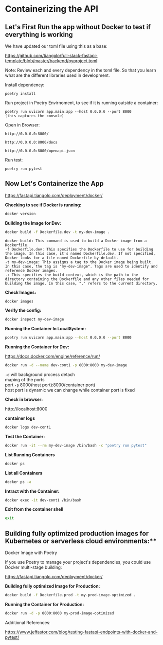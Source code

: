 # Containerizing the API

## Let's First Run the app without Docker to test if everything is working

We have updated our toml file using this as a base:

https://github.com/tiangolo/full-stack-fastapi-template/blob/master/backend/pyproject.toml

Note: Review each and every dependency in the toml file. So that you learn what are the different libraries used in development.

Install dependency:

    poetry install

Run project in Poetry Envirnoment, to see if it is running outside a container:

    poetry run uvicorn app.main:app --host 0.0.0.0 --port 8000
    (this captures the console)

Open in Browser:

    http://0.0.0.0:8000/

    http://0.0.0.0:8000/docs

    http://0.0.0.0:8000/openapi.json

Run test:

    poetry run pytest


## Now Let's Containerize the App

https://fastapi.tiangolo.com/deployment/docker/

**Checking to see if Docker is running:**

```bash
docker version
```

**Building the Image for Dev:**

```bash
docker build -f Dockerfile.dev -t my-dev-image .
```
    
    docker build: This command is used to build a Docker image from a Dockerfile.
    -f Dockerfile.dev: This specifies the Dockerfile to use for building the image. In this case, it's named Dockerfile.dev. If not specified, Docker looks for a file named Dockerfile by default.
    -t my-dev-image: This assigns a tag to the Docker image being built. In this case, the tag is "my-dev-image". Tags are used to identify and reference Docker images.
    .: This specifies the build context, which is the path to the directory containing the Dockerfile and any other files needed for building the image. In this case, "." refers to the current directory.
    
**Check Images:**

```bash
docker images
```

**Verify the config:**

```bash
docker inspect my-dev-image
```
**Running the Container In LocalSystem:**
```bash
poetry run uvicorn app.main:app --host 0.0.0.0 --port 8000
```
**Running the Container for Dev:**

https://docs.docker.com/engine/reference/run/

```bash
docker run -d --name dev-cont1 -p 8000:8000 my-dev-image
```
`-d` will background process detach<br>
maping of the ports<br>
port `-p` 8000(host port):8000(container port)<br>
host port is dynamic we can change while container port is fixed

**Check in browser:**

http://localhost:8000


**container logs**
```bash
docker logs dev-cont1
```

<!-- **container logs: To follow only new log files you can use -f --since 0m  --tail 10**
```bash
docker logs dev-cont1 -f
docker logs dev-cont1 -f --tail 10
docker logs dev-cont1 -f --since 10m
``` -->

**Test the Container:**

```bash
docker run -it --rm my-dev-image /bin/bash -c "poetry run pytest"
```

**List Running Containers**

```bash
docker ps
```

**List all Containers**

```bash
docker ps -a
```

**Intract with the Container:**

```bash
docker exec -it dev-cont1 /bin/bash
```

**Exit from the container shell**
```bash
exit
```

## Building fully optimized production images for Kubernetes or serverless cloud environments:**

Docker Image with Poetry

If you use Poetry to manage your project's dependencies, you could use Docker multi-stage building:

https://fastapi.tiangolo.com/deployment/docker/

**Building fully optimized Image for Production:**

```bash
docker build -f Dockerfile.prod -t my-prod-image-optimized .
```

**Running the Container for Production:**

```bash
docker run -d -p 8000:8000 my-prod-image-optimized
```

Additional References:

https://www.jeffastor.com/blog/testing-fastapi-endpoints-with-docker-and-pytest/
